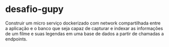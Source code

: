 # desafio-gupy
Construir um micro serviço dockerizado com network compartilhada entre a  aplicação e o banco que seja capaz de capturar e indexar as informações de um filme e suas  legendas em uma base de dados a partir de chamadas a endpoints. 
